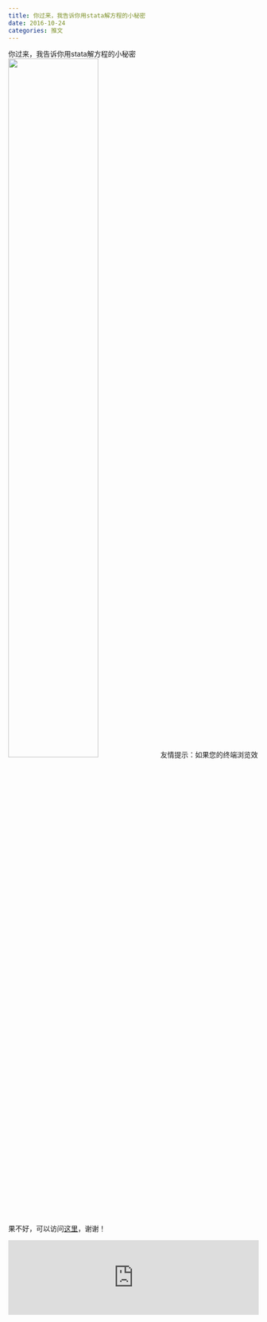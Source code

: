```yaml
---
title: 你过来，我告诉你用stata解方程的小秘密
date: 2016-10-24
categories: 推文
---
```

你过来，我告诉你用stata解方程的小秘密
<img src="http://mmbiz.qpic.cn/mmbiz_jpg/ACviaWTBFxhb1lJcbOJFtK28yibcQ6kSCOlAt3Ex8W9iatVxENM6A3Xia3WLwaxHkicicnQ1bfNUh1pkZPICYYTOyLKw/0?wx_fmt.jpeg" style="width: 60%; height: auto;"/><!--more-->
友情提示：如果您的终端浏览效果不好，可以访问[这里](https://stata-club.github.io/stata_article/2016-10-24.html)，谢谢！
<iframe src="https://stata-club.github.io/stata_article/2016-10-24.html" id="iframepage" frameborder="0" scrolling="no" marginheight="0" marginwidth="0" width="100%" onLoad="iFrameHeight()"></iframe>
<script type="text/javascript" language="javascript">
function iFrameHeight() {
var ifm= document.getElementById("iframepage");
var subWeb = document.frames ? document.frames["iframepage"].document : ifm.contentDocument;   
if(ifm != null && subWeb != null) {
 ifm.height = subWeb.body.scrollHeight;
} 
} 
</script> 